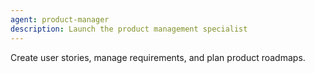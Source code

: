 ```yaml
---
agent: product-manager
description: Launch the product management specialist
---
```


Create user stories, manage requirements, and plan product roadmaps.